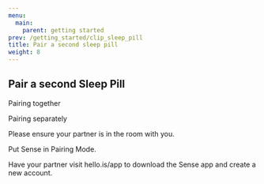 ```yaml
---
menu:
  main:
    parent: getting started
prev: /getting_started/clip_sleep_pill
title: Pair a second sleep pill
weight: 8
---
```


## Pair a second Sleep Pill


Pairing together


Pairing separately 


Please ensure your partner is in the room with you.


Put Sense in Pairing Mode.


Have your partner visit hello.is/app to download the Sense app and create a new account.



